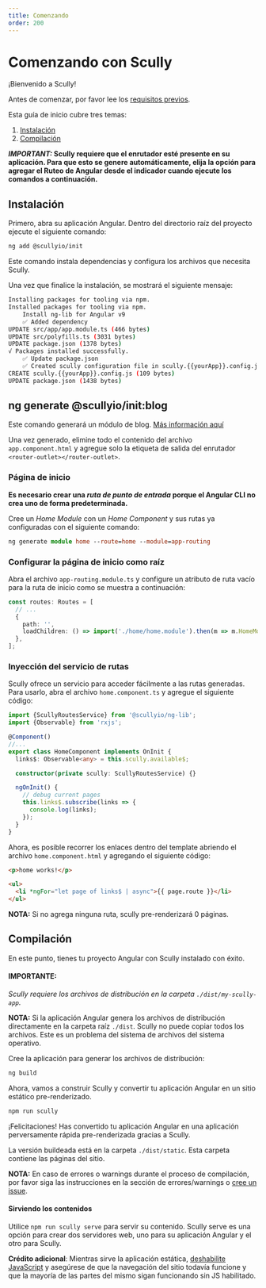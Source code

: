 ```yaml
---
title: Comenzando
order: 200
---
```


# Comenzando con Scully

¡Bienvenido a Scully!

Antes de comenzar, por favor lee los [requisitos previos](pre-requisites.md).

Esta guía de inicio cubre tres temas:

1. [Instalación](#instalación)
2. [Compilación](#compilación)

**_IMPORTANT:_ Scully requiere que el enrutador esté presente en su aplicación. Para que esto se genere automáticamente, elija la opción para agregar el Ruteo de Angular desde el indicador cuando ejecute los comandos a continuación.**

## Instalación

Primero, abra su aplicación Angular. Dentro del directorio raíz del proyecto ejecute el siguiente comando:

```bash
ng add @scullyio/init
```

Este comando instala dependencias y configura los archivos que necesita Scully.

Una vez que finalice la instalación, se mostrará el siguiente mensaje:

```bash
Installing packages for tooling via npm.
Installed packages for tooling via npm.
    Install ng-lib for Angular v9
    ✅️ Added dependency
UPDATE src/app/app.module.ts (466 bytes)
UPDATE src/polyfills.ts (3031 bytes)
UPDATE package.json (1378 bytes)
√ Packages installed successfully.
    ✅️ Update package.json
    ✅️ Created scully configuration file in scully.{{yourApp}}.config.js
CREATE scully.{{yourApp}}.config.js (109 bytes)
UPDATE package.json (1438 bytes)
```

## ng generate @scullyio/init:blog

Este comando generará un módulo de blog. [Más información aquí](blog.md)

Una vez generado, elimine todo el contenido del archivo `app.component.html` y agregue solo la etiqueta de salida del enrutador `<router-outlet></router-outlet>`.

### Página de inicio

**Es necesario crear una _ruta de punto de entrada_ porque el Angular CLI no crea uno de forma predeterminada.**

Cree un _Home Module_ con un _Home Component_ y sus rutas ya configuradas con el siguiente comando:

```ts
ng generate module home --route=home --module=app-routing
```

### Configurar la página de inicio como raíz

Abra el archivo `app-routing.module.ts` y configure un atributo de ruta vacío para la ruta de inicio como se muestra a continuación:

```ts
const routes: Routes = [
  // ...
  {
    path: '',
    loadChildren: () => import('./home/home.module').then(m => m.HomeModule),
  },
];
```

### Inyección del servicio de rutas

Scully ofrece un servicio para acceder fácilmente a las rutas generadas. Para usarlo, abra el archivo `home.component.ts` y agregue el siguiente código:

```ts
import {ScullyRoutesService} from '@scullyio/ng-lib';
import {Observable} from 'rxjs';

@Component()
//...
export class HomeComponent implements OnInit {
  links$: Observable<any> = this.scully.available$;

  constructor(private scully: ScullyRoutesService) {}

  ngOnInit() {
    // debug current pages
    this.links$.subscribe(links => {
      console.log(links);
    });
  }
}
```

Ahora, es posible recorrer los enlaces dentro del template abriendo el archivo `home.component.html` y agregando el siguiente código:

```html
<p>home works!</p>

<ul>
  <li *ngFor="let page of links$ | async">{{ page.route }}</li>
</ul>
```

**NOTA:** Si no agrega ninguna ruta, scully pre-renderizará 0 páginas.

## Compilación

En este punto, tienes tu proyecto Angular con Scully instalado con éxito.

#### IMPORTANTE:

_Scully requiere los archivos de distribución en la carpeta `./dist/my-scully-app`._

**NOTA:** Si la aplicación Angular genera los archivos de distribución directamente en la carpeta raíz `./dist`. Scully no puede copiar todos los archivos. Este es un problema del sistema de archivos del sistema operativo.

Cree la aplicación para generar los archivos de distribución:

```bash
ng build
```

Ahora, vamos a construir Scully y convertir tu aplicación Angular en un sitio estático pre-renderizado.

```bash
npm run scully
```

¡Felicitaciones! Has convertido tu aplicación Angular en una aplicación perversamente rápida pre-renderizada gracias a Scully.

La versión buildeada está en la carpeta `./dist/static`. Esta carpeta contiene las páginas del sitio.

**NOTA:** En caso de errores o warnings durante el proceso de compilación, por favor siga las instrucciones en la sección de errores/warnings o [cree un issue](https://github.com/scullyio/scully/issues/new/choose).

#### Sirviendo los contenidos

Utilice `npm run scully serve` para servir su contenido.
Scully serve es una opción para crear dos servidores web, uno para su aplicación Angular y el otro para Scully.

**Crédito adicional**: Mientras sirve la aplicación estática, [deshabilite JavaScript](https://developers.google.com/web/tools/chrome-devtools/javascript/disable) y asegúrese de que la navegación del sitio todavía funcione y que la mayoría de las partes del mismo sigan funcionando sin JS habilitado.
